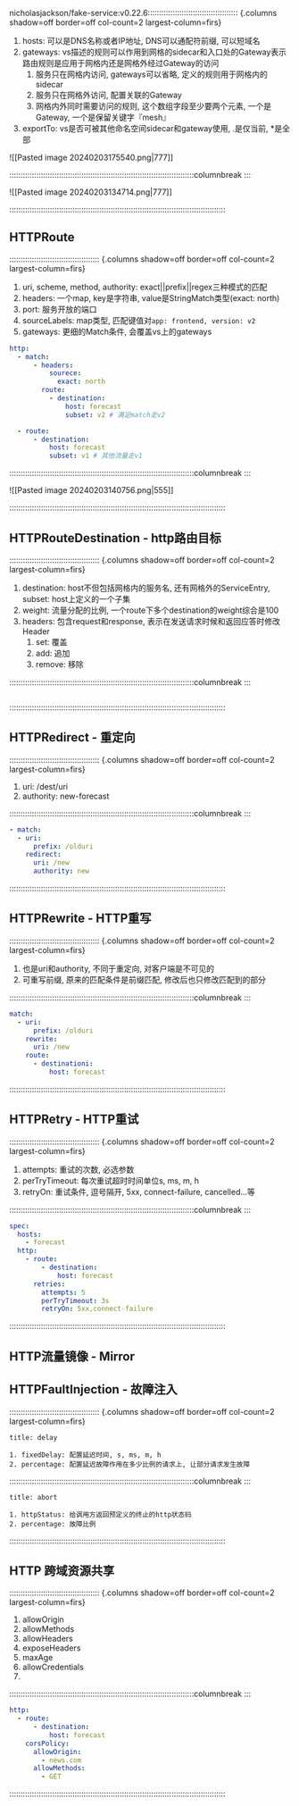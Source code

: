 nicholasjackson/fake-service:v0.22.6:::::::::::::::::::::::::::::::::::::::: {.columns shadow=off border=off col-count=2 largest-column=firs}

1. hosts: 可以是DNS名称或者IP地址, DNS可以通配符前缀, 可以短域名
2. gateways: vs描述的规则可以作用到网格的sidecar和入口处的Gateway表示路由规则是应用于网格内还是网格外经过Gateway的访问
	1. 服务只在网格内访问, gateways可以省略, 定义的规则用于网格内的sidecar
	2. 服务只在网格外访问, 配置关联的Gateway
	3. 网格内外同时需要访问的规则, 这个数组字段至少要两个元素, 一个是Gateway, 一个是保留关键字『mesh』
3. exportTo: vs是否可被其他命名空间sidecar和gateway使用, .是仅当前, \*是全部

![[Pasted image 20240203175540.png|777]]

::::::::::::::::::::::::::::::::::::::::::::::::::::::::::::::::::::::::::::::::::columnbreak
:::

![[Pasted image 20240203134714.png|777]]

::::::::::::::::::::::::::::::::::::::::::::::::::::::::::::::::::::::::::::::::::::::::::::::::

## HTTPRoute

:::::::::::::::::::::::::::::::::::::::: {.columns shadow=off border=off col-count=2 largest-column=firs}

1. uri, scheme, method, authority: exact||prefix||regex三种模式的匹配
2. headers: 一个map, key是字符串, value是StringMatch类型(exact: north)
3. port: 服务开放的端口
4. sourceLabels: map类型, 匹配键值对`app: frontend, version: v2`
5. gateways: 更细的Match条件, 会覆盖vs上的gateways

```yaml
http:
  - match:
      - headers:
          sourece:
            exact: north
        route:
          - destination:
              host: forecast
              subset: v2 # 满足match走v2

  - route:
      - destination:
          host: forecast
          subset: v1 # 其他流量走v1
```

::::::::::::::::::::::::::::::::::::::::::::::::::::::::::::::::::::::::::::::::::columnbreak
:::

![[Pasted image 20240203140756.png|555]]

::::::::::::::::::::::::::::::::::::::::::::::::::::::::::::::::::::::::::::::::::::::::::::::::

## HTTPRouteDestination - http路由目标

:::::::::::::::::::::::::::::::::::::::: {.columns shadow=off border=off col-count=2 largest-column=firs}

1. destination: host不但包括网格内的服务名, 还有网格外的ServiceEntry, subset: host上定义的一个子集
2. weight: 流量分配的比例, 一个route下多个destination的weight综合是100
3. headers: 包含request和response, 表示在发送请求时候和返回应答时修改Header
	1. set: 覆盖
	2. add: 追加
	3. remove: 移除

::::::::::::::::::::::::::::::::::::::::::::::::::::::::::::::::::::::::::::::::::columnbreak
:::

```yaml

```

::::::::::::::::::::::::::::::::::::::::::::::::::::::::::::::::::::::::::::::::::::::::::::::::

## HTTPRedirect - 重定向

:::::::::::::::::::::::::::::::::::::::: {.columns shadow=off border=off col-count=2 largest-column=firs}

1. uri: /dest/uri
2. authority: new-forecast

::::::::::::::::::::::::::::::::::::::::::::::::::::::::::::::::::::::::::::::::::columnbreak
:::

```yaml
- match:
  - uri:
      prefix: /olduri
	redirect: 
	  uri: /new
	  authority: new
```

::::::::::::::::::::::::::::::::::::::::::::::::::::::::::::::::::::::::::::::::::::::::::::::::

## HTTPRewrite - HTTP重写

:::::::::::::::::::::::::::::::::::::::: {.columns shadow=off border=off col-count=2 largest-column=firs}

1.  也是uri和authority, 不同于重定向, 对客户端是不可见的
2. 可重写前缀, 原来的匹配条件是前缀匹配, 修改后也只修改匹配到的部分

::::::::::::::::::::::::::::::::::::::::::::::::::::::::::::::::::::::::::::::::::columnbreak
:::

```yaml
match:  
  - uri:  
      prefix: /olduri  
    rewrite:  
      uri: /new  
    route:  
      - destinationi:  
          host: forecast
```

::::::::::::::::::::::::::::::::::::::::::::::::::::::::::::::::::::::::::::::::::::::::::::::::

## HTTPRetry - HTTP重试

:::::::::::::::::::::::::::::::::::::::: {.columns shadow=off border=off col-count=2 largest-column=firs}

1. attempts: 重试的次数, 必选参数
2. perTryTimeout: 每次重试超时时间单位s, ms, m, h
3. retryOn: 重试条件, 逗号隔开, 5xx, connect-failure, cancelled...等

::::::::::::::::::::::::::::::::::::::::::::::::::::::::::::::::::::::::::::::::::columnbreak
:::

```yml
spec:
  hosts:
    - forecast
  http:
    - route:
        - destination:
            host: forecast
      retries:
        attempts: 5
        perTryTimeout: 3s
        retryOn: 5xx,connect-failure
```

::::::::::::::::::::::::::::::::::::::::::::::::::::::::::::::::::::::::::::::::::::::::::::::::

## HTTP流量镜像 - Mirror

## HTTPFaultInjection - 故障注入

:::::::::::::::::::::::::::::::::::::::: {.columns shadow=off border=off col-count=2 largest-column=firs}

~~~ad-grey
title: delay

1. fixedDelay: 配置延迟时间, s, ms, m, h
2. percentage: 配置延迟故障作用在多少比例的请求上, 让部分请求发生故障
~~~

::::::::::::::::::::::::::::::::::::::::::::::::::::::::::::::::::::::::::::::::::columnbreak
:::

~~~ad-success
title: abort

1. httpStatus: 给调用方返回预定义的终止的http状态码
2. percentage: 故障比例
~~~

::::::::::::::::::::::::::::::::::::::::::::::::::::::::::::::::::::::::::::::::::::::::::::::::
## HTTP 跨域资源共享

:::::::::::::::::::::::::::::::::::::::: {.columns shadow=off border=off col-count=2 largest-column=firs}

1. allowOrigin
2. allowMethods
3. allowHeaders
4. exposeHeaders
5. maxAge
6. allowCredentials
7. 

::::::::::::::::::::::::::::::::::::::::::::::::::::::::::::::::::::::::::::::::::columnbreak
:::

```yml
http:
  - route:
      - destination:
          host: forecast
    corsPolicy:
      allowOrigin:
        - news.com
	  allowMethods:
	    - GET
```

::::::::::::::::::::::::::::::::::::::::::::::::::::::::::::::::::::::::::::::::::::::::::::::::

## 